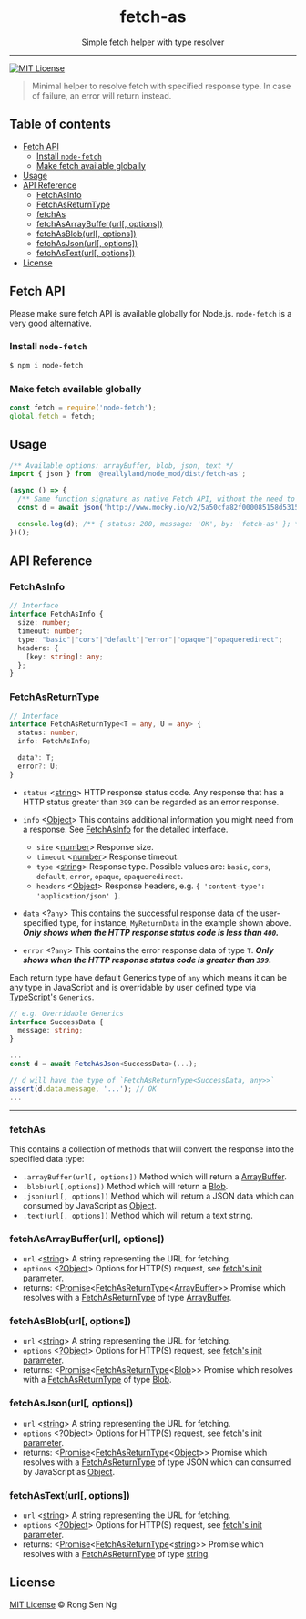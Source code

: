 <div align="center" style="text-align: center;">
  <h1 style="border-bottom: none;">fetch-as</h1>

  <p>Simple fetch helper with type resolver</p>
</div>

<hr />

[![MIT License][mit-license-badge]][mit-license-url]

> Minimal helper to resolve fetch with specified response type. In case of failure, an error will return instead.

## Table of contents <!-- omit in toc -->

- [Fetch API](#Fetch-API)
  - [Install `node-fetch`](#Install-node-fetch)
  - [Make fetch available globally](#Make-fetch-available-globally)
- [Usage](#Usage)
- [API Reference](#API-Reference)
  - [FetchAsInfo](#FetchAsInfo)
  - [FetchAsReturnType](#FetchAsReturnType)
  - [fetchAs](#fetchAs)
  - [fetchAsArrayBuffer(url[, options])](#fetchAsArrayBufferurl-options)
  - [fetchAsBlob(url[, options])](#fetchAsBloburl-options)
  - [fetchAsJson(url[, options])](#fetchAsJsonurl-options)
  - [fetchAsText(url[, options])](#fetchAsTexturl-options)
- [License](#License)

## Fetch API

Please make sure fetch API is available globally for Node.js. `node-fetch` is a very good alternative.

### Install `node-fetch`

```sh
$ npm i node-fetch
```

### Make fetch available globally

```ts
const fetch = require('node-fetch');
global.fetch = fetch;
```

## Usage

```ts
/** Available options: arrayBuffer, blob, json, text */
import { json } from '@reallyland/node_mod/dist/fetch-as';

(async () => {
  /** Same function signature as native Fetch API, without the need to await .json() */
  const d = await json('http://www.mocky.io/v2/5a50cfa82f000085158d5315', { method: 'GET' });

  console.log(d); /** { status: 200, message: 'OK', by: 'fetch-as' }; */
})();
```

## API Reference

### FetchAsInfo

```ts
// Interface
interface FetchAsInfo {
  size: number;
  timeout: number;
  type: "basic"|"cors"|"default"|"error"|"opaque"|"opaqueredirect";
  headers: {
    [key: string]: any;
  };
}
```

### FetchAsReturnType

```ts
// Interface
interface FetchAsReturnType<T = any, U = any> {
  status: number;
  info: FetchAsInfo;

  data?: T;
  error?: U;
}
```

- `status` <[string][string-mdn-url]> HTTP response status code. Any response that has a HTTP status greater than `399` can be regarded as an error response.
- `info` <[Object][object-mdn-url]> This contains additional information you might need from a response. See [FetchAsInfo] for the detailed interface.
  - `size` <[number][number-mdn-url]> Response size.
  - `timeout` <[number][number-mdn-url]> Response timeout.
  - `type` <[string][string-mdn-url]> Response type. Possible values are: `basic`, `cors`, `default`, `error`, `opaque`, `opaqueredirect`.
  - `headers` <[Object][object-mdn-url]> Response headers, e.g. `{ 'content-type': 'application/json' }`.

- `data` <?`any`> This contains the successful response data of the user-specified type, for instance, `MyReturnData` in the example shown above. _**Only shows when the HTTP response status code is less than `400`.**_
- `error` <?`any`> This contains the error response data of type `T`. _**Only shows when the HTTP response status code is greater than `399`.**_

Each return type have default Generics type of `any` which means it can be any type in JavaScript and is overridable by user defined type via [TypeScript]'s `Generics`.

```ts
// e.g. Overridable Generics
interface SuccessData {
  message: string;
}

...
const d = await FetchAsJson<SuccessData>(...);

// d will have the type of `FetchAsReturnType<SuccessData, any>>`
assert(d.data.message, '...'); // OK
...
```

___

### fetchAs

This contains a collection of methods that will convert the response into the specified data type:

- `.arrayBuffer(url[, options])` Method which will return a [ArrayBuffer][arraybuffer-mdn-url].
- `.blob(url[,options])` Method which will return a [Blob][blob-mdn-url].
- `.json(url[, options])` Method which will return a JSON data which can consumed by JavaScript as [Object][object-mdn-url].
- `.text(url[, options])` Method which will return a text string.

### fetchAsArrayBuffer(url[, options])

- `url` <[string][string-mdn-url]> A string representing the URL for fetching.
- `options` <[?Object][object-mdn-url]> Options for HTTP(S) request, see [fetch's init parameter].
- returns: <[Promise][promise-mdn-url]<[FetchAsReturnType]&lt;[ArrayBuffer][arraybuffer-mdn-url]&gt;> Promise which resolves with a [FetchAsReturnType] of type [ArrayBuffer][arraybuffer-mdn-url].

### fetchAsBlob(url[, options])

- `url` <[string][string-mdn-url]> A string representing the URL for fetching.
- `options` <[?Object][object-mdn-url]> Options for HTTP(S) request, see [fetch's init parameter].
- returns: <[Promise][promise-mdn-url]<[FetchAsReturnType]&lt;[Blob][blob-mdn-url]&gt;> Promise which resolves with a [FetchAsReturnType] of type [Blob][blob-mdn-url].

### fetchAsJson(url[, options])

- `url` <[string][string-mdn-url]> A string representing the URL for fetching.
- `options` <[?Object][object-mdn-url]> Options for HTTP(S) request, see [fetch's init parameter].
- returns: <[Promise][promise-mdn-url]<[FetchAsReturnType]&lt;[Object][object-mdn-url]&gt;> Promise which resolves with a [FetchAsReturnType] of type JSON which can consumed by JavaScript as [Object][object-mdn-url].

### fetchAsText(url[, options])

- `url` <[string][string-mdn-url]> A string representing the URL for fetching.
- `options` <[?Object][object-mdn-url]> Options for HTTP(S) request, see [fetch's init parameter].
- returns: <[Promise][promise-mdn-url]<[FetchAsReturnType]&lt;[string][string-mdn-url]&gt;> Promise which resolves with a [FetchAsReturnType] of type [string][string-mdn-url].

## License

[MIT License](http://motss.mit-license.org/) © Rong Sen Ng

<!-- References -->

[TypeScript]: https://github.com/Microsoft/TypeScript
[fetch's init parameter]: https://developer.mozilla.org/en-US/docs/Web/API/WindowOrWorkerGlobalScope/fetch#Parameters

[FetchAsInfo]: #fetchasinfo
[FetchAsReturnType]: #fetchasreturntype

<!-- MDN -->

[arraybuffer-mdn-url]: https://developer.mozilla.org/en-US/docs/Web/JavaScript/Reference/Global_Objects/ArrayBuffer
[blob-mdn-url]: https://developer.mozilla.org/en-US/docs/Web/API/Blob
[boolean-mdn-url]: https://developer.mozilla.org/en-US/docs/Web/JavaScript/Reference/Global_Objects/Boolean
[date-mdn-url]: https://developer.mozilla.org/en-US/docs/Web/JavaScript/Reference/Global_Objects/Date
[function-mdn-url]: https://developer.mozilla.org/en-US/docs/Web/JavaScript/Reference/Global_Objects/Function
[map-mdn-url]: https://developer.mozilla.org/en-US/docs/Web/JavaScript/Reference/Global_Objects/Map
[number-mdn-url]: https://developer.mozilla.org/en-US/docs/Web/JavaScript/Reference/Global_Objects/Number
[object-mdn-url]: https://developer.mozilla.org/en-US/docs/Web/JavaScript/Reference/Global_Objects/Object
[promise-mdn-url]: https://developer.mozilla.org/en-US/docs/Web/JavaScript/Reference/Global_Objects/Promise
[regexp-mdn-url]: https://developer.mozilla.org/en-US/docs/Web/JavaScript/Reference/Global_Objects/RegExp
[string-mdn-url]: https://developer.mozilla.org/en-US/docs/Web/JavaScript/Reference/Global_Objects/String

<!-- Badges -->

[mit-license-badge]: https://flat.badgen.net/badge/license/MIT/blue

<!-- Links -->

[mit-license-url]: https://github.com/motss/deno_mod/blob/master/LICENSE

